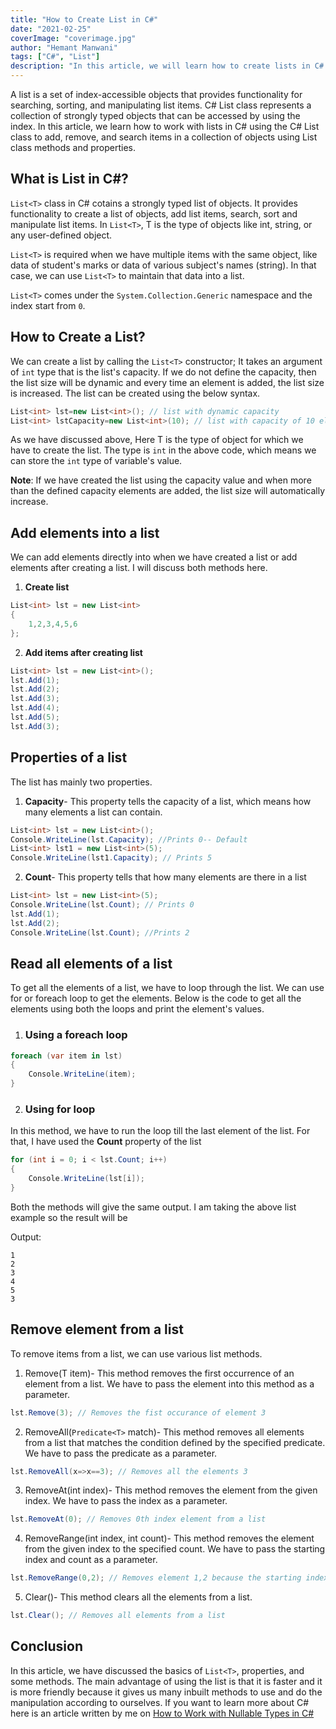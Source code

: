 ```yaml
---
title: "How to Create List in C#"
date: "2021-02-25"
coverImage: "coverimage.jpg"
author: "Hemant Manwani"
tags: ["C#", "List"]
description: "In this article, we will learn how to create lists in C# also how to use the C# list class to add, remove, and search items in a collection of objects."
---
```


A list is a set of index-accessible objects that provides functionality for searching, sorting, and manipulating list items. C# List class represents a collection of strongly typed objects that can be accessed by using the index. In this article, we learn how to work with lists in C# using the C# List class to add, remove, and search items in a collection of objects using List class methods and properties.
 
## What is List in C#?
 
`List<T>` class in C# cotains a strongly typed list of objects. It provides functionality to create a list of objects, add list items, search, sort and manipulate list items. In `List<T>`, T is the type of objects like int, string, or any user-defined object.
 
`List<T>` is required when we have multiple items with the same object, like data of student's marks or data of various subject's names (string). In that case, we can use `List<T>` to maintain that data into a list.
 
`List<T>` comes under the `System.Collection.Generic` namespace and the index start from `0`.
 
## How to Create a List?
 
We can create a list by calling the `List<T>` constructor; It takes an argument of `int` type that is the list's capacity. If we do not define the capacity, then the list size will be dynamic and every time an element is added, the list size is increased. The list can be created using the below syntax.
 
```c#
List<int> lst=new List<int>(); // list with dynamic capacity
List<int> lstCapacity=new List<int>(10); // list with capacity of 10 elements
```
As we have discussed above, Here T is the type of object for which we have to create the list. The type is `int` in the above code, which means we can store the `int` type of variable's value.
 
**Note**: If we have created the list using the capacity value and when more than the defined capacity elements are added, the list size will automatically increase.
 
## Add elements into a list
 
We can add elements directly into when we have created a list or add elements after creating a list. I will discuss both methods here.
 
1. **Create list**

```c#
List<int> lst = new List<int>
{
    1,2,3,4,5,6
};
```

2. **Add items after creating list**

```c#
List<int> lst = new List<int>();
lst.Add(1);
lst.Add(2);
lst.Add(3);
lst.Add(4);
lst.Add(5);
lst.Add(3);
 ```
 
## Properties of a list
 
The list has mainly two properties.
 
1. **Capacity**- This property tells the capacity of a list, which means how many elements a list can contain.

```c#
List<int> lst = new List<int>();
Console.WriteLine(lst.Capacity); //Prints 0-- Default
List<int> lst1 = new List<int>(5);
Console.WriteLine(lst1.Capacity); // Prints 5
```

2. **Count**- This property tells that how many elements are there in a list

```c#
List<int> lst = new List<int>(5);
Console.WriteLine(lst.Count); // Prints 0
lst.Add(1);
lst.Add(2);
Console.WriteLine(lst.Count); //Prints 2
```
 
## Read all elements of a list
 
To get all the elements of a list, we have to loop through the list. We can use for or foreach loop to get the elements. Below is the code to get all the elements using both the loops and print the element's values.
 
1. ### Using a foreach loop

```c#
foreach (var item in lst)
{
    Console.WriteLine(item);
}
```
2. ### Using for loop

In this method, we have to run the loop till the last element of the list. For that, I have used the **Count** property of the list
```c#
for (int i = 0; i < lst.Count; i++)
{
    Console.WriteLine(lst[i]);
}
```

Both the methods will give the same output. I am taking the above list example so the result will be
 
Output:
```
1
2
3
4
5
3
```
## Remove element from a list
 
To remove items from a list, we can use various list methods.
 
1. Remove(T item)- This method removes the first occurrence of an element from a list. We have to pass the element into this method as a parameter.

```c#
lst.Remove(3); // Removes the fist occurance of element 3
```

2. RemoveAll(`Predicate<T>` match)- This method removes all elements from a list that matches the condition defined by the specified predicate. We have to pass the predicate as a parameter.

```c#
lst.RemoveAll(x=>x==3); // Removes all the elements 3
```

3. RemoveAt(int index)- This method removes the element from the given index. We have to pass the index as a parameter.

```c#
lst.RemoveAt(0); // Removes 0th index element from a list
```

4. RemoveRange(int index, int count)- This method removes the element from the given index to the specified count. We have to pass the starting index and count as a parameter.

```c#
lst.RemoveRange(0,2); // Removes element 1,2 because the starting index is 0 and count is 2
```


5. Clear()- This method clears all the elements from a list.


```c#
lst.Clear(); // Removes all elements from a list
```
 
## Conclusion
 
In this article, we have discussed the basics of `List<T>`, properties, and some methods. The main advantage of using the list is that it is faster and it is more friendly because it gives us many inbuilt methods to use and do the manipulation according to ourselves. If you want to learn more about C# here is an article written by me on [How to Work with Nullable Types in C#](https://www.loginradius.com/blog/engineering/nullable-csharp/)
